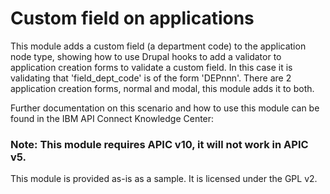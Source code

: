 # Custom field on applications

This module adds a custom field (a department code) to the application node type, showing how to use Drupal hooks to add a validator to application creation forms to validate a custom field.  In this case it is validating that 'field_dept_code' is of the form 'DEPnnn'.
There are 2 application creation forms, normal and modal, this module adds it to both.

Further documentation on this scenario and how to use this module can be found in the IBM API Connect Knowledge Center: 

### Note: This module requires APIC v10, it will not work in APIC v5.

This module is provided as-is as a sample.
It is licensed under the GPL v2.
